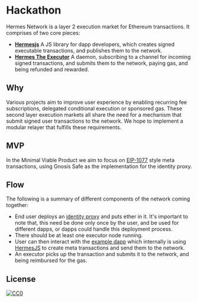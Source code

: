 # Hackathon
Hermes Network is a layer 2 execution market for Ethereum transactions. It comprises of two core pieces:
- [**Hermesjs**](https://github.com/hermes-network/hermesjs) A JS library for dapp developers, which creates signed executable transactions, and publishes them to the network.
- [**Hermes The Executor**](https://github.com/hermes-network/the-executor) A daemon, subscribing to a channel for incoming signed transactions, and submits them to the network, paying gas, and being refunded and rewarded.

## Why
Various projects aim to improve user experience by enabling recurring fee subscriptions, delegated conditional execution or sponsored gas. These second layer execution markets all share the need for a mechanism that submit signed user transactions to the network. We hope to implement a modular relayer that fulfills these requirements.

## MVP
In the Minimal Viable Product we aim to focus on [EIP-1077](https://github.com/ethereum/EIPs/blob/master/EIPS/eip-1077.md) style meta transactions, using Gnosis Safe as the implementation for the identity proxy.

## Flow
The following is a summary of different components of the network coming together:

- End user deploys an [identity proxy](https://github.com/hermes-network/safe-contracts) and puts ether in it. It's important to note that, this need be done only once by the user, and be used for different dapps, or dapps could handle this deployment process.
- There should be at least one executor node running.
- User can then interact with the [example dapp](https://github.com/hermes-network/demo) which internally is using [HermesJS](https://github.com/hermes-network/hermesjs) to create meta transactions and send them to the network.
- An executor picks up the transaction and submits it to the network, and being reimbursed for the gas.

## License
[![CC0](https://licensebuttons.net/p/zero/1.0/88x31.png)](https://creativecommons.org/publicdomain/zero/1.0/)
